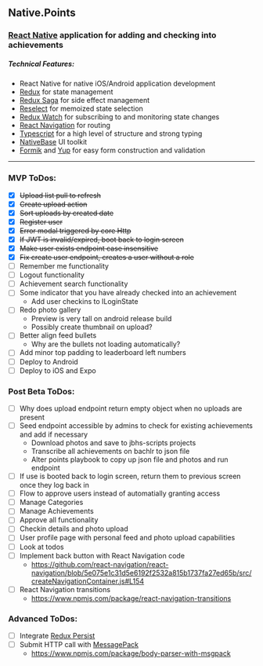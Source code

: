 ## Native.Points
### [React Native](https://facebook.github.io/react-native/) application for adding and checking into achievements

##### Technical Features:
* React Native for native iOS/Android application development
* [Redux](https://redux.js.org/) for state management
* [Redux Saga](https://redux-saga.js.org/) for side effect management
* [Reselect](https://github.com/reduxjs/reselect) for memoized state selection
* [Redux Watch](https://github.com/jprichardson/redux-watch) for subscribing to and monitoring state changes
* [React Navigation](https://github.com/react-navigation/react-navigation) for routing 
* [Typescript](https://www.typescriptlang.org/) for a high level of structure and strong typing
* [NativeBase](https://github.com/GeekyAnts/NativeBase) UI toolkit
* [Formik](https://github.com/jaredpalmer/formik) and [Yup](https://github.com/jquense/yup) for easy form construction and validation
---
### MVP ToDos:
- [X] ~~Upload list pull to refresh~~
- [X] ~~Create upload action~~
- [X] ~~Sort uploads by created date~~
- [X] ~~Register user~~
- [X] ~~Error modal triggered by core Http~~
- [X] ~~If JWT is invalid/expired, boot back to login screen~~
- [X] ~~Make user exists endpoint case insensitive~~
- [X] ~~Fix create user endpoint, creates a user without a role~~
- [ ] Remember me functionality
- [ ] Logout functionality
- [ ] Achievement search functionality
- [ ] Some indicator that you have already checked into an achievement
    - Add user checkins to ILoginState
- [ ] Redo photo gallery
    - Preview is very tall on android release build
    - Possibly create thumbnail on upload?
- [ ] Better align feed bullets
    - Why are the bullets not loading automatically?
- [ ] Add minor top padding to leaderboard left numbers
- [ ] Deploy to Android
- [ ] Deploy to iOS and Expo

### Post Beta ToDos:
- [ ] Why does upload endpoint return empty object when no uploads are present
- [ ] Seed endpoint accessible by admins to check for existing achievements and add if necessary
    - Download photos and save to jbhs-scripts projects
    - Transcribe all achievements on bachlr to json file
    - Alter points playbook to copy up json file and photos and run endpoint
- [ ] If use is booted back to login screen, return them to previous screen once they log back in
- [ ] Flow to approve users instead of automatially granting access
- [ ] Manage Categories
- [ ] Manage Achievements
- [ ] Approve all functionality
- [ ] Checkin details and photo upload
- [ ] User profile page with personal feed and photo upload capabilities
- [ ] Look at todos
- [ ] Implement back button with React Navigation code
    - https://github.com/react-navigation/react-navigation/blob/5e075e1c31d5e6192f2532a815b1737fa27ed65b/src/createNavigationContainer.js#L154
- [ ] React Navigation transitions
    - https://www.npmjs.com/package/react-navigation-transitions

### Advanced ToDos:	
- [ ] Integrate [Redux Persist](https://github.com/rt2zz/redux-persist)	
- [ ] Submit HTTP call with [MessagePack](https://msgpack.org/index.html)	
    - https://www.npmjs.com/package/body-parser-with-msgpack